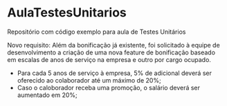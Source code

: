 # AulaTestesUnitarios
Repositório com código exemplo para aula de Testes Unitários

Novo requisito: Além da bonificação já existente, foi solicitado à equipe de desenvolvimento a criação de uma nova feature de bonificação baseado em escalas de anos de serviço na empresa e outro por cargo ocupado. 

 - Para cada 5 anos de serviço à empresa, 5% de adicional deverá ser oferecido ao colaborador até um máximo de 20%;
 - Caso o caloborador receba uma promoção, o salário deverá ser aumentado em 20%;
